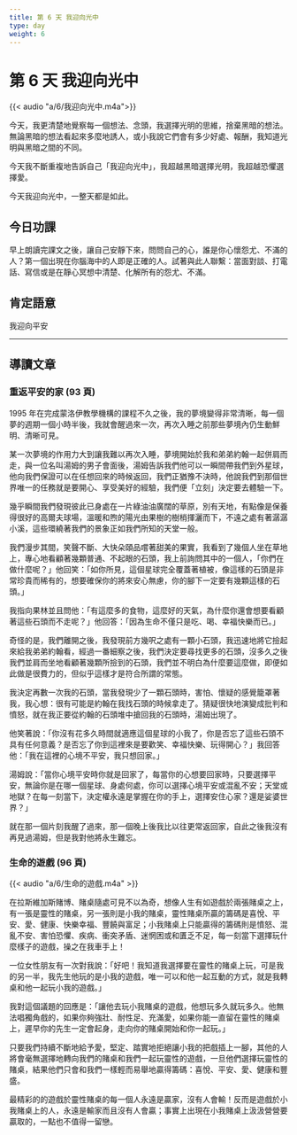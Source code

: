```yaml
---
title: 第 6 天 我迎向光中
type: day
weight: 6
---
```


# 第 6 天 我迎向光中

{{< audio "a/6/我迎向光中.m4a">}}

今天，我更清楚地覺察每一個想法、念頭，我選擇光明的思維，捨棄黑暗的想法。無論黑暗的想法看起來多麼地誘人，或小我說它們會有多少好處、報酬，我知道光明與黑暗之間的不同。

今天我不斷重複地告訴自己「我迎向光中」，我超越黑暗選擇光明，我超越恐懼選擇愛。

今天我迎向光中，一整天都是如此。


## 今日功課

早上朗讀完課文之後，讓自己安靜下來，問問自己的心，誰是你心懷怨尤、不滿的人？第一個出現在你腦海中的人即是正確的人。試著與此人聯繫：當面對談、打電話、寫信或是在靜心冥想中清楚、化解所有的怨尤、不滿。

## 肯定語意

我迎向平安

---

## 導讀文章

### 重返平安的家 (93 頁)

1995 年在完成蒙洛伊教學機構的課程不久之後，我的夢境變得非常清晰，每一個夢的週期一個小時半後，我就會醒過來一次，再次入睡之前那些夢境內仍生動鮮明、清晰可見。

某一次夢境的作用力大到讓我難以再次入睡，夢境開始於我和弟弟約翰一起併肩而走，與一位名叫湯姆的男子會面後，湯姆告訴我們他可以一瞬間帶我們到外星球，他向我們保證可以在任想回來的時候返回，我們正猶豫不決時，他說我們到那個世界唯一的任務就是要開心、享受美好的經驗，我們便「立刻」決定要去體驗一下。

幾乎瞬間我們發現彼此已身處在一片綠油油廣闊的草原，別有天地，有點像是保養得很好的高爾夫球場，溫暖和煦的陽光由果樹的樹梢揮灑而下，不遠之處有著潺潺小溪，這些環繞著我們的景象正如我們所知的天堂一般。

我們漫步其間，笑聲不斷、大快朵頤品嚐著甜美的果實，我看到了幾個人坐在草地上，專心地看顧著幾顆普通、不起眼的石頭，我上前詢問其中的一個人，「你們在做什麼呢？」他回笑：「如你所見，這個星球完全覆蓋著植被，像這樣的石頭是非常珍貴而稀有的，想要確保你的將來安心無慮，你的腳下一定要有幾顆這樣的石頭。」

我指向果林並且問他：「有這麼多的食物，這麼好的天氣，為什麼你還會想要看顧著這些石頭而不走呢？」他回答：「因為生命不僅只是吃、喝、幸福快樂而已。」

奇怪的是，我們離開之後，我發現前方幾呎之處有一顆小石頭，我迅速地將它撿起來給我弟弟約翰看，經過一番細察之後，我們決定要尋找更多的石頭，沒多久之後我們並肩而坐地看顧著幾顆所撿到的石頭，我們並不明白為什麼要這麼做，即便如此做是很費力的，但似乎這樣才是符合所謂的常態。

我決定再數一次我的石頭，當我發現少了一顆石頭時，害怕、懷疑的感覺籠罩著我，我心想：很有可能是約翰在我找石頭的時候拿走了。猜疑很快地演變成批判和憤怒，就在我正要從約翰的石頭堆中搶回我的石頭時，湯姆出現了。

他笑著說：「你沒有花多久時間就適應這個星球的小我了，你是否忘了這些石頭不具有任何意義？是否忘了你到這裡來是要歡笑、幸福快樂、玩得開心？」我回答他：「我在這裡的心境不平安，我只想回家。」

湯姆說：「當你心境平安時你就是回家了，每當你的心想要回家時，只要選擇平安，無論你是在哪一個星球、身處何處，你可以選擇心境平安或混亂不安；天堂或地獄？在每一刻當下，決定權永遠是掌握在你的手上，選擇安住心家？還是娑婆世界？」

就在那一個片刻我醒了過來，那一個晚上後我比以往更常返回家，自此之後我沒有再見過湯姆，但是我對他將永生難忘。

### 生命的遊戲 (96 頁)

{{< audio "a/6/生命的遊戲.m4a" >}}

在拉斯維加斯賭博、賭桌隨處可見不以為奇，想像人生有如遊戲於兩張賭桌之上，有一張是靈性的賭桌，另一張則是小我的賭桌，靈性賭桌所贏的籌碼是喜悅、平安、愛、健康、快樂幸福、豐饒與富足；小我賭桌上只能贏得的籌碼則是憤怒、混亂不安、害怕恐懼、疾病、衝突矛盾、迷惘困或和匱乏不足，每一刻當下選擇玩什麼樣子的遊戲，操之在我車手上！

一位女性朋友有一次對我說：「好吧！我知道我選擇要在靈性的賭桌上玩，可是我的另一半，我先生他玩的是小我的遊戲，唯一可以和他一起互動的方式，就是我轉桌和他一起玩小我的遊戲。」

我對這個議題的回應是：「讓他去玩小我賭桌的遊戲，他想玩多久就玩多久。他無法唱獨角戲的，如果你夠強壯、耐性足、充滿愛，如果你能一直留在靈性的賭桌上，遲早你的先生一定會起身，走向你的賭桌開始和你一起玩。」

只要我們持續不斷地給予愛，堅定、踏實地拒絕讓小我的把戲插上一腳，其他的人將會毫無選擇地轉向我們的賭桌和我們一起玩靈性的遊戲，一旦他們選擇玩靈性的賭桌，結果他們只會和我們一樣輕而易舉地贏得籌碼：喜悅、平安、愛、健康和豐盛。

最精彩的的遊戲於靈性賭桌的每一個人永遠是贏家，沒有人會輸！反而是遊戲於小我賭桌上的人，永遠是輸家而且沒有人會贏；事實上出現在小我賭桌上汲汲營營要贏取的，一點也不值得一留戀。
